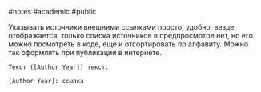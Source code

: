 #notes #academic #public
 
Указывать источники внешними ссылками просто, удобно, везде отображается, только списка источников в предпросмотре нет, но его можно посмотреть в коде, еще и отсортировать по алфавиту. Можно так оформлять при публикации в интернете.

```code
Текст ([Author Year]) текст.

[Author Year]: ссылка
```